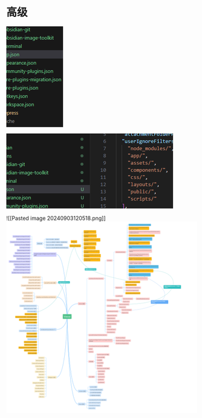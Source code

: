 # 高级



![](Pasted%20image%2020240903120712.png)

![](Pasted%20image%2020240903120658.png)

![[Pasted image 20240903120518.png]]
![ssdf](1.png)